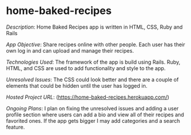 # home-baked-recipes
_Description_: Home Baked Recipes app is written in HTML, CSS, Ruby and Rails

_App Objective_: Share recipes online with other people.  Each user has their own log
in and can upload and manage their recipes.

_Technologies Used_: The framework of the app is build using Rails.  Ruby, HTML, and CSS are
used to add functionality and style to the app.

_Unresolved Issues_: The CSS could look better and there are a couple of elements that could
be hidden until the user has logged in.

_Hosted Project URL_: (https://home-baked-recipes.herokuapp.com/)

_Ongoing Plans_:  I plan on fixing the unresolved issues and adding a user profile section
where users can add a bio and view all of their recipes and favorited ones.  If the app gets
bigger I may add categories and a search feature.  

